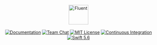 <p align="center">
<picture>
  <source media="(prefers-color-scheme: dark)" srcset="https://user-images.githubusercontent.com/1130717/259915558-d72ded24-bc79-4b1b-8f8b-398bf0640f9a.png">
  <source media="(prefers-color-scheme: light)" srcset="https://user-images.githubusercontent.com/1130717/259915594-3fb46670-44a7-4677-a7b2-30f9bcf873af.png">
  <img src="https://user-images.githubusercontent.com/1130717/259915594-3fb46670-44a7-4677-a7b2-30f9bcf873af.png" height="64" alt="Fluent">
</picture>
<br>
<br>
<a href="https://docs.vapor.codes/4.0/fluent/overview/"><img src="https://img.shields.io/badge/read_the-docs-2196f3.svg" alt="Documentation"></a>
<a href="https://discord.gg/vapor"><img src="https://img.shields.io/discord/431917998102675485.svg" alt="Team Chat"></a>
<a href="LICENSE"><img src="https://img.shields.io/badge/license-MIT-brightgreen.svg" alt="MIT License"></a>
<a href="https://github.com/vapor/fluent/actions/workflows/test.yml"><img src="https://github.com/vapor/fluent/actions/workflows/test.yml/badge.svg" alt="Continuous Integration"></a>
<a href="https://swift.org"><img src="https://img.shields.io/badge/swift-5.6-brightgreen.svg" alt="Swift 5.6"></a>
</p>
<br>
